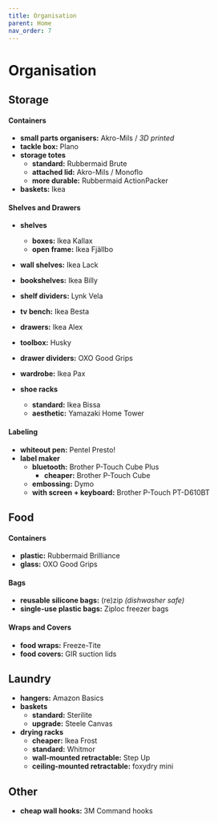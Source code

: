 ```yaml
---
title: Organisation
parent: Home
nav_order: 7
---
```

# Organisation

## Storage

#### Containers

- **small parts organisers:** Akro-Mils / *3D printed*
- **tackle box:** Plano
- **storage totes** 
	- **standard:** Rubbermaid Brute
	- **attached lid:** Akro-Mils / Monoflo
	- **more durable:** Rubbermaid ActionPacker
- **baskets:** Ikea

#### Shelves and Drawers

- **shelves** 
	- **boxes:** Ikea Kallax
	- **open frame:** Ikea Fjällbo
- **wall shelves:** Ikea Lack
- **bookshelves:** Ikea Billy
- **shelf dividers:** Lynk Vela

- **tv bench:** Ikea Besta

- **drawers:** Ikea Alex
- **toolbox:** Husky
- **drawer dividers:** OXO Good Grips

- **wardrobe:** Ikea Pax 
- **shoe racks** 
	- **standard:** Ikea Bissa
	- **aesthetic:** Yamazaki Home Tower

#### Labeling

- **whiteout pen:** Pentel Presto!
- **label maker** 
	- **bluetooth:** Brother P-Touch Cube Plus
		- **cheaper:** Brother P-Touch Cube
	- **embossing:** Dymo
	- **with screen + keyboard:** Brother P-Touch PT-D610BT

## Food 

#### Containers

- **plastic:** Rubbermaid Brilliance
- **glass:** OXO Good Grips

#### Bags

- **reusable silicone bags:** (re)zip *(dishwasher safe)*
- **single-use plastic bags:** Ziploc freezer bags

#### Wraps and Covers

- **food wraps:** Freeze-Tite
- **food covers:** GIR suction lids

## Laundry

- **hangers:** Amazon Basics
- **baskets** 
	- **standard:** Sterilite
	- **upgrade:** Steele Canvas
- **drying racks**
	- **cheaper:** Ikea Frost
	- **standard:** Whitmor
	- **wall-mounted retractable:** Step Up
	- **ceiling-mounted retractable:** foxydry mini

## Other

- **cheap wall hooks:** 3M Command hooks 
